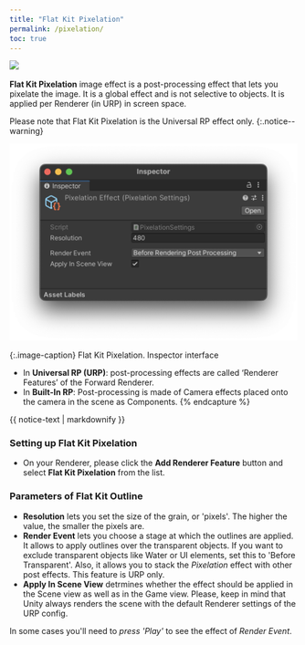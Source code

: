 ```yaml
---
title: "Flat Kit Pixelation"
permalink: /pixelation/
toc: true
---
```


![](/FlatKit_Manual_Images/flat-kit-pixelation-1.png)

**Flat Kit Pixelation** image effect is a post-processing effect that lets you pixelate the image. It is a global effect and is not selective to objects. It is applied per Renderer (in URP) in screen space.

Please note that Flat Kit Pixelation is the Universal RP effect only.
{:.notice--warning}

![Flat Kit Pixelation. Inspector interface](/FlatKit_Manual_Images/pixelation-image-effect-interface.png)

{:.image-caption}
Flat Kit Pixelation. Inspector interface

<!-- {% capture notice-text %}
Both *Fog* and *Outline* image effects can use image-based anti-aliasing, like the one in Unity's Post-processing stack. -->

* In **Universal RP (URP)**: post-processing effects are called ‘Renderer Features’ of the Forward Renderer.
* In **Built-In RP**: Post-processing is made of Camera effects placed onto the camera in the scene as Components.
{% endcapture %}

<div class="notice--info">
  {{ notice-text | markdownify }}
</div>

### Setting up Flat Kit Pixelation

* On your Renderer, please click the **Add Renderer Feature** button and select **Flat Kit Pixelation** from the list.

### Parameters of Flat Kit Outline

* **Resolution** lets you set the size of the grain, or 'pixels'. The higher the value, the smaller the pixels are.
* **Render Event** lets you choose a stage at which the outlines are applied. It allows to apply outlines over the transparent objects. If you want to exclude transparent objects like Water or UI elements, set this to 'Before Transparent'. Also, it allows you to stack the _Pixelation_ effect with other post effects. This feature is URP only.
* **Apply In Scene View** detrmines whether the effect should be applied in the Scene view as well as in the Game view. Please, keep in mind that Unity always renders the scene with the default Renderer settings of the URP config.

In some cases you'll need to *press 'Play'* to see the effect of *Render Event*.

